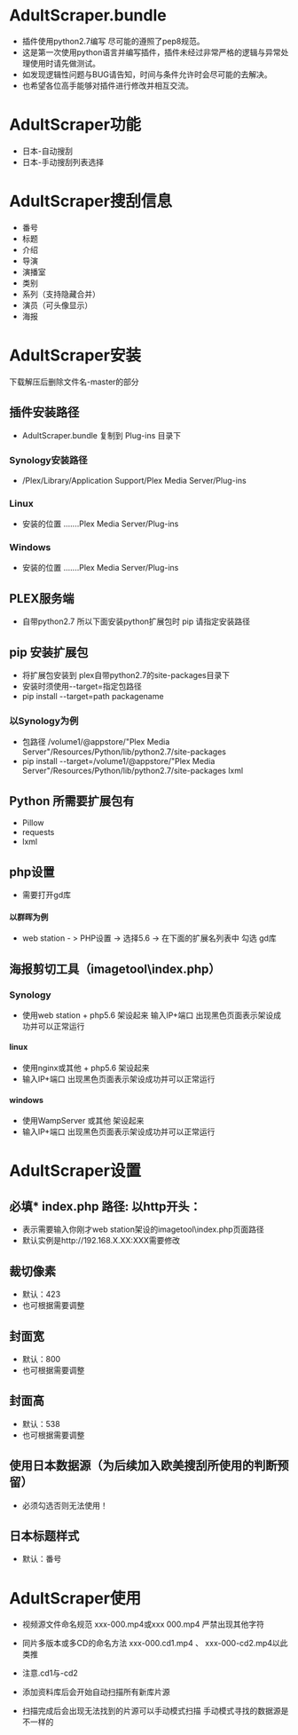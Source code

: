 # AdultScraper.bundle
- 插件使用python2.7编写 尽可能的遵照了pep8规范。
- 这是第一次使用python语言并编写插件，插件未经过非常严格的逻辑与异常处理使用时请先做测试。
- 如发现逻辑性问题与BUG请告知，时间与条件允许时会尽可能的去解决。
- 也希望各位高手能够对插件进行修改并相互交流。

# AdultScraper功能
- 日本-自动搜刮
- 日本-手动搜刮列表选择

# AdultScraper搜刮信息
- 番号
- 标题
- 介绍
- 导演
- 演播室
- 类别
- 系列（支持隐藏合并）
- 演员（可头像显示）
- 海报

# AdultScraper安装
下载解压后删除文件名-master的部分
## 插件安装路径
- AdultScraper.bundle 复制到 Plug-ins 目录下
### Synology安装路径
- /Plex/Library/Application Support/Plex Media Server/Plug-ins
### Linux
- 安装的位置 .......Plex Media Server/Plug-ins
### Windows
- 安装的位置 .......Plex Media Server/Plug-ins

## PLEX服务端
- 自带python2.7 所以下面安装python扩展包时 pip 请指定安装路径

## pip 安装扩展包
- 将扩展包安装到 plex自带python2.7的site-packages目录下
- 安装时须使用--target=指定包路径
- pip install --target=path packagename
### 以Synology为例
- 包路径 /volume1/@appstore/"Plex Media Server"/Resources/Python/lib/python2.7/site-packages
- pip install --target=/volume1/@appstore/"Plex Media Server"/Resources/Python/lib/python2.7/site-packages lxml

## Python 所需要扩展包有
- Pillow
- requests
- lxml
## php设置
- 需要打开gd库
#### 以群晖为例
- web station - > PHP设置 -> 选择5.6 -> 在下面的扩展名列表中 勾选 gd库  

## 海报剪切工具（imagetool\index.php）
### Synology
- 使用web station + php5.6 架设起来 
输入IP+端口 出现黑色页面表示架设成功并可以正常运行
#### linux
- 使用nginx或其他 + php5.6  架设起来 
- 输入IP+端口 出现黑色页面表示架设成功并可以正常运行
#### windows
- 使用WampServer 或其他 架设起来
- 输入IP+端口 出现黑色页面表示架设成功并可以正常运行

# AdultScraper设置
## 必填* index.php 路径: 以http开头：
- 表示需要输入你刚才web station架设的imagetool\index.php页面路径
- 默认实例是http://192.168.X.XX:XXX需要修改

## 裁切像素
- 默认：423
- 也可根据需要调整

## 封面宽
- 默认：800
- 也可根据需要调整

## 封面高
- 默认：538
- 也可根据需要调整

## 使用日本数据源（为后续加入欧美搜刮所使用的判断预留）
- 必须勾选否则无法使用！

## 日本标题样式
- 默认：番号

# AdultScraper使用
- 视频源文件命名规范 xxx-000.mp4或xxx 000.mp4 严禁出现其他字符

- 同片多版本或多CD的命名方法 xxx-000.cd1.mp4 、 xxx-000-cd2.mp4以此类推
- 注意.cd1与-cd2

- 添加资料库后会开始自动扫描所有新库片源

- 扫描完成后会出现无法找到的片源可以手动模式扫描 手动模式寻找的数据源是不一样的
